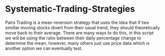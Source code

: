 # Systematic-Trading-Strategies

Pairs Trading is a mean reversion strategy that uses the idea that if two simillar moving stocks divert from their usual trend, they should theoretically move back to their average. There are many ways to do this, in this script we will be using the ratio between their daily percentage change to determine the mean; however, many others just use price data which is another option we can eventually test.
